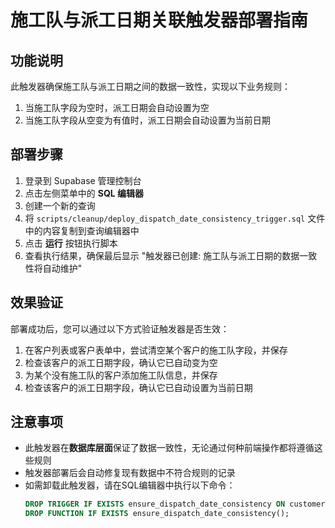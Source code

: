 # 施工队与派工日期关联触发器部署指南

## 功能说明

此触发器确保施工队与派工日期之间的数据一致性，实现以下业务规则：

1. 当施工队字段为空时，派工日期会自动设置为空
2. 当施工队字段从空变为有值时，派工日期会自动设置为当前日期

## 部署步骤

1. 登录到 Supabase 管理控制台
2. 点击左侧菜单中的 **SQL 编辑器**
3. 创建一个新的查询
4. 将 `scripts/cleanup/deploy_dispatch_date_consistency_trigger.sql` 文件中的内容复制到查询编辑器中
5. 点击 **运行** 按钮执行脚本
6. 查看执行结果，确保最后显示 "触发器已创建: 施工队与派工日期的数据一致性将自动维护"

## 效果验证

部署成功后，您可以通过以下方式验证触发器是否生效：

1. 在客户列表或客户表单中，尝试清空某个客户的施工队字段，并保存
2. 检查该客户的派工日期字段，确认它已自动变为空
3. 为某个没有施工队的客户添加施工队信息，并保存
4. 检查该客户的派工日期字段，确认它已自动设置为当前日期

## 注意事项

- 此触发器在**数据库层面**保证了数据一致性，无论通过何种前端操作都将遵循这些规则
- 触发器部署后会自动修复现有数据中不符合规则的记录
- 如需卸载此触发器，请在SQL编辑器中执行以下命令：
  ```sql
  DROP TRIGGER IF EXISTS ensure_dispatch_date_consistency ON customers;
  DROP FUNCTION IF EXISTS ensure_dispatch_date_consistency();
  ``` 